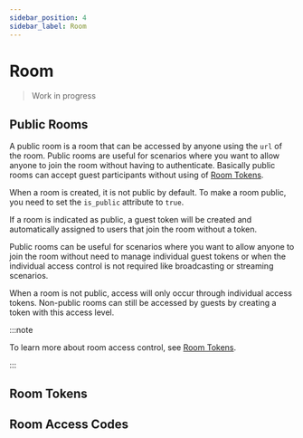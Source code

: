 ```yaml
---
sidebar_position: 4
sidebar_label: Room
---
```


# Room

> Work in progress

## Public Rooms

A public room is a room that can be accessed by anyone using the `url` of the room. Public rooms are useful for scenarios where you want to allow anyone to join the room without having to authenticate. Basically public rooms can accept guest participants without using of [Room Tokens](#room-tokens).

When a room is created, it is not public by default. To make a room public, you need to set the `is_public` attribute to `true`.

If a room is indicated as public, a guest token will be created and automatically assigned to users that join the room without a token.

Public rooms can be useful for scenarios where you want to allow anyone to join the room without need to manage individual guest tokens or when the individual access control is not required like broadcasting or streaming scenarios.

When a room is not public, access will only occur through individual access tokens. Non-public rooms can still be accessed by guests by creating a token with this access level.

:::note

To learn more about room access control, see [Room Tokens](#room-tokens).

:::

## Room Tokens

## Room Access Codes